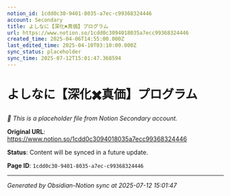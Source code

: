 ```yaml
---
notion_id: 1cdd0c30-9401-8035-a7ec-c99368324446
account: Secondary
title: よしなに【深化✖️真価】プログラム
url: https://www.notion.so/1cdd0c3094018035a7ecc99368324446
created_time: 2025-04-06T14:55:00.000Z
last_edited_time: 2025-04-10T03:10:00.000Z
sync_status: placeholder
sync_time: 2025-07-12T15:01:47.368594
---
```


# よしなに【深化✖️真価】プログラム

*🔄 This is a placeholder file from Notion Secondary account.*

**Original URL**: https://www.notion.so/1cdd0c3094018035a7ecc99368324446

**Status**: Content will be synced in a future update.

**Page ID**: `1cdd0c30-9401-8035-a7ec-c99368324446`

---

*Generated by Obsidian-Notion sync at 2025-07-12 15:01:47*
